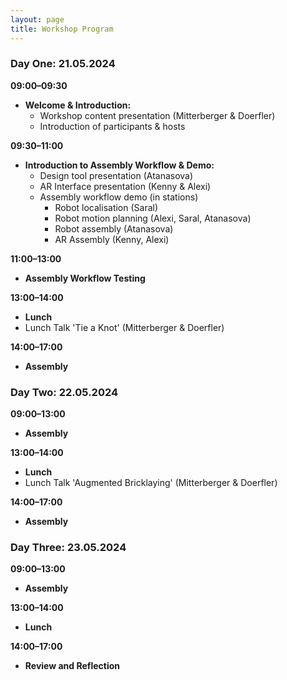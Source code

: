 ```yaml
---
layout: page
title: Workshop Program
---
```


### Day One: 21.05.2024

**09:00–09:30**  
- **Welcome & Introduction:**  
  - Workshop content presentation (Mitterberger & Doerfler)
  - Introduction of participants & hosts

**09:30–11:00**  
- **Introduction to Assembly Workflow & Demo:**  
  - Design tool presentation (Atanasova)
  - AR Interface presentation (Kenny & Alexi)
  - Assembly workflow demo (in stations)
    - Robot localisation (Saral)
    - Robot motion planning (Alexi, Saral, Atanasova)
    - Robot assembly (Atanasova)
    - AR Assembly (Kenny, Alexi)

**11:00–13:00**  
- **Assembly Workflow Testing**

**13:00–14:00**  
- **Lunch**
- Lunch Talk 'Tie a Knot' (Mitterberger & Doerfler)

**14:00–17:00**  
- **Assembly**

### Day Two: 22.05.2024

**09:00–13:00**  
- **Assembly**

**13:00–14:00**  
- **Lunch**
- Lunch Talk 'Augmented Bricklaying' (Mitterberger & Doerfler)

**14:00–17:00**  
- **Assembly**

### Day Three: 23.05.2024

**09:00–13:00**  
- **Assembly**

**13:00–14:00**  
- **Lunch**

**14:00–17:00**  
- **Review and Reflection**
